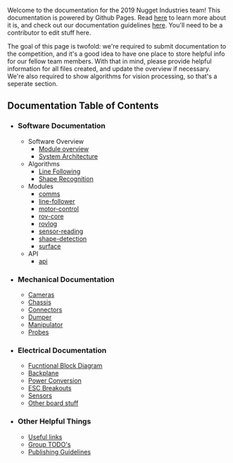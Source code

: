 Welcome to the documentation for the 2019 Nugget Industries team! This documentation is powered by Github Pages. Read [here](https://pages.github.com/) to learn more about it is, and check out our documentation guidelines [here](./docs/other/documentation-guidelines). You'll need to be a contributor to edit stuff here.

The goal of this page is twofold: we're required to submit documentation to the competition, and it's a good idea to have one place to store helpful info for our fellow team members. With that in mind, please provide helpful information for all files created, and update the overview if necessary. We're also required to show algorithms for vision processing, so that's a seperate section.

## Documentation Table of Contents
- ### Software Documentation
  - Software Overview
    - [Module overview](./docs/software-overview/module_overview)
    - [System Architecture](./docs/software-overview/system-architecture)
  - Algorithms
    - [Line Following](./docs/algorithms/line-following)
    - [Shape Recognition](./docs/algorithms/shape-recognition)
  - Modules 
    - [comms](./docs/modules/comms)
    - [line-follower](./docs/modules/line-follower)
    - [motor-control](./docs/modules/motor-control)
    - [rov-core](./docs/modules/rov-core)
    - [rovlog](./docs/modules/rovlog)
    - [sensor-reading](./docs/modules/sensor-reading)
    - [shape-detection](./docs/modules/shape-detection)
    - [surface](./docs/modules/surface)
  - API
    - [api](./docs/api/api)
- ### Mechanical Documentation
  - [Cameras](./docs/cameras/cameras)
  - [Chassis](./docs/chassis/chassis)
  - [Connectors](./docs/connectors/connectors)
  - [Dumper](./docs/dumper/dumper)
  - [Manipulator](./docs/manipulator/manipulator)
  - [Probes](./docs/probes/probes)
- ### Electrical Documentation
  - [Fucntional Block Diagram](./docs/functional-block-diagram/diagram)
  - [Backplane](./docs/backplane/backplane)
  - [Power Conversion](./docs/power-conversion/power-conversion)
  - [ESC Breakouts](./docs/esc-breakouts/esc-breakouts)
  - [Sensors](./docs/sensors/sensors)
  - [Other board stuff](./docs/other-board-stuff/other)
- ### Other Helpful Things
  - [Useful links](./docs/other/group-todo)
  - [Group TODO's](./docs/other/useful-links)
  - [Publishing Guidelines](./docs/other/documentation-guidelines)
